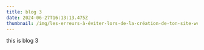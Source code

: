 ```yaml
---
title: blog 3
date: 2024-06-27T16:13:13.475Z
thumbnail: /img/les-erreurs-à-éviter-lors-de-la-création-de-ton-site-web-portfolio-03.png
---
```

t﻿his is blog 3